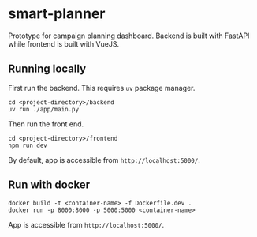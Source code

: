# smart-planner
Prototype for campaign planning dashboard. Backend is built with FastAPI while frontend is built with VueJS.

## Running locally

First run the backend. This requires `uv` package manager.

```
cd <project-directory>/backend
uv run ./app/main.py
```

Then run the front end.

```
cd <project-directory>/frontend
npm run dev
```

By default, app is accessible from `http://localhost:5000/`.


## Run with docker

```
docker build -t <container-name> -f Dockerfile.dev .
docker run -p 8000:8000 -p 5000:5000 <container-name>
```

App is accessible from `http://localhost:5000/`.